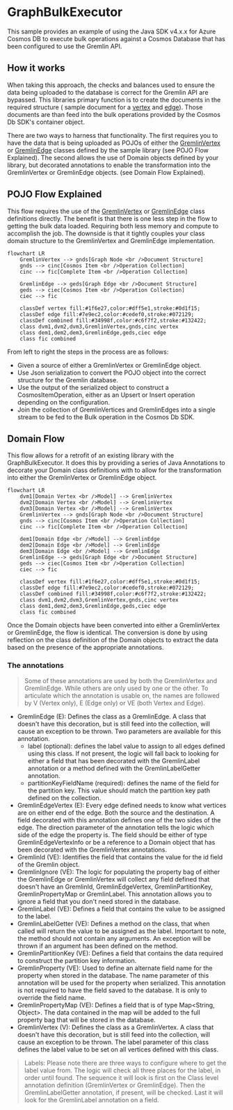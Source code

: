 # GraphBulkExecutor

This sample provides an example of using the Java SDK v4.x.x for Azure Cosmos DB to execute bulk operations against a
Cosmos Database that has been configured to use the Gremlin API.

## How it works

When taking this approach, the checks and balances used to ensure the data being uploaded to the database is correct for
the Gremlin API are bypassed. This libraries primary function is to create the documents in the required structure (
sample document for a [vertex](../../../../../../../../docs/examples/personVertex.json)
and [edge](../../../../../../../../docs/examples/relationshipEdge.json)). Those documents are than feed into the bulk
operations provided by the Cosmos Db SDK's container object.

There are two ways to harness that functionality. The first requires you to have the data that is being uploaded as
POJOs of either the [GremlinVertex](./model/GremlinVertex.java) or [GremlinEdge](./model/GremlinEdge.java) classes defined by the sample library (see POJO Flow Explained). The
second allows the use of Domain objects defined by your library, but decorated annotations to enable the transformation
into the GremlinVertex or GremlinEdge objects. (see Domain Flow Explained).

## POJO Flow Explained

This flow requires the use of the [GremlinVertex](./model/GremlinVertex.java) or [GremlinEdge](./model/GremlinEdge.java) class definitions directly. The benefit is that there is
one less step in the flow to getting the bulk data loaded. Requiring both less memory and compute to accomplish the job.
The downside is that it tightly couples your class domain structure to the GremlinVertex and GremlinEdge implementation.

```mermaid
flowchart LR
    GremlinVertex --> gnds[Graph Node <br />Document Structure]
    gnds --> cinc[Cosmos Item <br />Operation Collection]
    cinc --> fic[Complete Item <br />Operation Collection]

    GremlinEdge --> geds[Graph Edge <br />Document Structure]
    geds --> ciec[Cosmos Item <br />Operation Collection]
    ciec --> fic

    classDef vertex fill:#1f6e27,color:#dff5e1,stroke:#0d1f15;
    classDef edge fill:#7e9ec2,color:#cedef0,stroke:#072129;
    classDef combined fill:#34998f,color:#c6f7f2,stroke:#132422;
    class dvm1,dvm2,dvm3,GremlinVertex,gnds,cinc vertex
    class dem1,dem2,dem3,GremlinEdge,geds,ciec edge
    class fic combined
```

From left to right the steps in the process are as follows:

* Given a source of either a GremlinVertex or GremlinEdge object.
* Use Json serialization to convert the POJO object into the correct structure for the Gremlin database.
* Use the output of the serialized object to construct a CosmosItemOperation, either as an Upsert or Insert operation
  depending on the configuration.
* Join the collection of GremlinVertices and GremlinEdges into a single stream to be fed to the Bulk operation in the
  Cosmos Db SDK.

## Domain Flow

This flow allows for a retrofit of an existing library with the GraphBulkExecutor. It does this by providing a series of
Java Annotations to decorate your Domain class definitions with to allow for the transformation into either the
GremlinVertex or GremlinEdge object.

```mermaid
flowchart LR
    dvm1[Domain Vertex <br />Model] --> GremlinVertex
    dvm2[Domain Vertex <br />Model] --> GremlinVertex
    dvm3[Domain Vertex <br />Model] --> GremlinVertex
    GremlinVertex --> gnds[Graph Node <br />Document Structure]
    gnds --> cinc[Cosmos Item <br />Operation Collection]
    cinc --> fic[Complete Item <br />Operation Collection]

    dem1[Domain Edge <br />Model] --> GremlinEdge
    dem2[Domain Edge <br />Model] --> GremlinEdge
    dem3[Domain Edge <br />Model] --> GremlinEdge
    GremlinEdge --> geds[Graph Edge <br />Document Structure]
    geds --> ciec[Cosmos Item <br />Operation Collection]
    ciec --> fic

    classDef vertex fill:#1f6e27,color:#dff5e1,stroke:#0d1f15;
    classDef edge fill:#7e9ec2,color:#cedef0,stroke:#072129;
    classDef combined fill:#34998f,color:#c6f7f2,stroke:#132422;
    class dvm1,dvm2,dvm3,GremlinVertex,gnds,cinc vertex
    class dem1,dem2,dem3,GremlinEdge,geds,ciec edge
    class fic combined
```

Once the Domain objects have been converted into either a GremlinVertex or GremlinEdge, the flow is identical. The
conversion is done by using reflection on the class definition of the Domain objects to extract the data based on the
presence of the appropriate annotations.

### The annotations

> Some of these annotations are used by both the GremlinVertex and GremlinEdge. While others are only used by one or the other. To articulate which the annotation is usable on, the names are followed by V (Vertex only), E (Edge only) or VE (both Vertex and Edge).

* GremlinEdge (E): Defines the class as a GremlinEdge. A class that doesn't have this decoration, but is still feed into
  the collection, will cause an exception to be thrown. Two parameters are available for this annotation.
    * label (optional): defines the label value to assign to all edges defined using this class. If not present, the
      logic will fall back to looking for either a field that has been decorated with the GremlinLabel annotation or a
      method defined with the GremlinLabelGetter annotation.
    * partitionKeyFieldName (required): defines the name of the field for the partition key. This value should match the
      partition key path defined on the collection.
* GremlinEdgeVertex (E): Every edge defined needs to know what vertices are on either end of the edge. Both the source
  and the destination. A field decorated with this annotation defines one of the two sides of the edge. The direction
  parameter of the annotation tells the logic which side of the edge the property is. The field should be either of type
  GremlinEdgeVertexInfo or be a reference to a Domain object that has been decorated with the GremlinVertex annotations.
* GremlinId (VE): Identifies the field that contains the value for the id field of the Gremlin object.
* GremlinIgnore (VE): The logic for populating the property bag of either the GremlinEdge or GremlinVertex will collect
  any field defined that doesn't have an GremlinId, GremlinEdgeVertex, GremlinPartitionKey, GremlinPropertyMap or
  GremlinLabel. This annotation allows you to ignore a field that you don't need stored in the database.
* GremlinLabel (VE): Defines a field that contains the value to be assigned to the label.
* GremlinLabelGetter (VE): Defines a method on the class, that when called will return the value to be assigned as the
  label. Important to note, the method should not contain any arguments. An exception will be thrown if an argument has
  been defined on the method.
* GremlinPartitionKey (VE): Defines a field that contains the data required to construct the partition key information.
* GremlinProperty (VE): Used to define an alternate field name for the property when stored in the database. The name
  parameter of this annotation will be used for the property when serialized. This annotation is not required to have
  the field saved to the database. It is only to override the field name.
* GremlinPropertyMap (VE): Defines a field that is of type Map<String, Object>. The data contained in the map will be
  added to the full property bag that will be stored in the database.
* GremlinVertex (V): Defines the class as a GremlinVertex. A class that doesn't have this decoration, but is still feed
  into the collection, will cause an exception to be thrown. The label parameter of this class defines the label value
  to be set on all vertices defined with this class.

> Labels: Please note there are three ways to configure where to get the label value from. The logic will check all three places for the label, in order until found. The sequence it will look is first on the Class level annotation definition (GremlinVertex or GremlinEdge). Then the GremlinLabelGetter annotation, if present, will be checked. Last it will look for the GremlinLabel annotation on a field.
